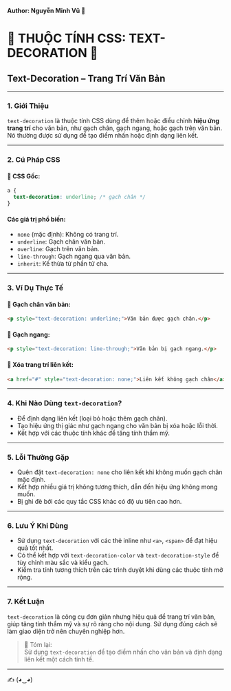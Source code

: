 **Author: Nguyễn Minh Vũ 🌟**

# 🌈 THUỘC TÍNH CSS: TEXT-DECORATION 🌈

## Text-Decoration – Trang Trí Văn Bản

---

### 1. **Giới Thiệu**

`text-decoration` là thuộc tính CSS dùng để thêm hoặc điều chỉnh **hiệu ứng trang trí** cho văn bản, như gạch chân, gạch ngang, hoặc gạch trên văn bản. Nó thường được sử dụng để tạo điểm nhấn hoặc định dạng liên kết.

---

### 2. **Cú Pháp CSS**

#### 📌 CSS Gốc:

```css
a {
  text-decoration: underline; /* gạch chân */
}
```

#### Các giá trị phổ biến:
- `none` (mặc định): Không có trang trí.
- `underline`: Gạch chân văn bản.
- `overline`: Gạch trên văn bản.
- `line-through`: Gạch ngang qua văn bản.
- `inherit`: Kế thừa từ phần tử cha.

---

### 3. **Ví Dụ Thực Tế**

#### 🔹 Gạch chân văn bản:

```html
<p style="text-decoration: underline;">Văn bản được gạch chân.</p>
```

#### 🔹 Gạch ngang:

```html
<p style="text-decoration: line-through;">Văn bản bị gạch ngang.</p>
```

#### 🔹 Xóa trang trí liên kết:

```html
<a href="#" style="text-decoration: none;">Liên kết không gạch chân</a>
```

---

### 4. **Khi Nào Dùng `text-decoration`?**

- Để định dạng liên kết (loại bỏ hoặc thêm gạch chân).
- Tạo hiệu ứng thị giác như gạch ngang cho văn bản bị xóa hoặc lỗi thời.
- Kết hợp với các thuộc tính khác để tăng tính thẩm mỹ.

---

### 5. **Lỗi Thường Gặp**

- Quên đặt `text-decoration: none` cho liên kết khi không muốn gạch chân mặc định.
- Kết hợp nhiều giá trị không tương thích, dẫn đến hiệu ứng không mong muốn.
- Bị ghi đè bởi các quy tắc CSS khác có độ ưu tiên cao hơn.

---

### 6. **Lưu Ý Khi Dùng**

- Sử dụng `text-decoration` với các thẻ inline như `<a>`, `<span>` để đạt hiệu quả tốt nhất.
- Có thể kết hợp với `text-decoration-color` và `text-decoration-style` để tùy chỉnh màu sắc và kiểu gạch.
- Kiểm tra tính tương thích trên các trình duyệt khi dùng các thuộc tính mở rộng.

---

### 7. **Kết Luận**

`text-decoration` là công cụ đơn giản nhưng hiệu quả để trang trí văn bản, giúp tăng tính thẩm mỹ và sự rõ ràng cho nội dung. Sử dụng đúng cách sẽ làm giao diện trở nên chuyên nghiệp hơn.

> 📝 Tóm lại:  
> Sử dụng `text-decoration` để tạo điểm nhấn cho văn bản và định dạng liên kết một cách tinh tế.

---

✍️ (◕‿◕)